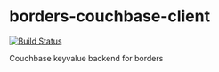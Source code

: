 # borders-couchbase-client
[![Build Status](https://travis-ci.org/actano/borders-couchbase-client.svg?branch=master)](https://travis-ci.org/actano/borders-couchbase-client)

Couchbase keyvalue backend for borders
